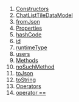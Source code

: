 1.  [Constructors](./ChatListTileDataModel-class#constructors.md)
2.  [ChatListTileDataModel](./ChatListTileDataModel/ChatListTileDataModel.md)
3.  [fromJson](./ChatListTileDataModel/ChatListTileDataModel.fromJson.md)
4.  [Properties](./ChatListTileDataModel-class#instance-properties.md)
5.  [hashCode](https://api.flutter.dev/flutter/dart-core/Object/hashCode.html)
6.  [id](./ChatListTileDataModel/id.md)
7.  [runtimeType](https://api.flutter.dev/flutter/dart-core/Object/runtimeType.html)
8.  [users](./ChatListTileDataModel/users.md)
9.  [Methods](./ChatListTileDataModel-class#instance-methods.md)
10. [noSuchMethod](https://api.flutter.dev/flutter/dart-core/Object/noSuchMethod.html)
11. [toJson](./ChatListTileDataModel/toJson.md)
12. [toString](https://api.flutter.dev/flutter/dart-core/Object/toString.html)
13. [Operators](./ChatListTileDataModel-class#operators.md)
14. [operator
    ==](https://api.flutter.dev/flutter/dart-core/Object/operator_equals.html)
